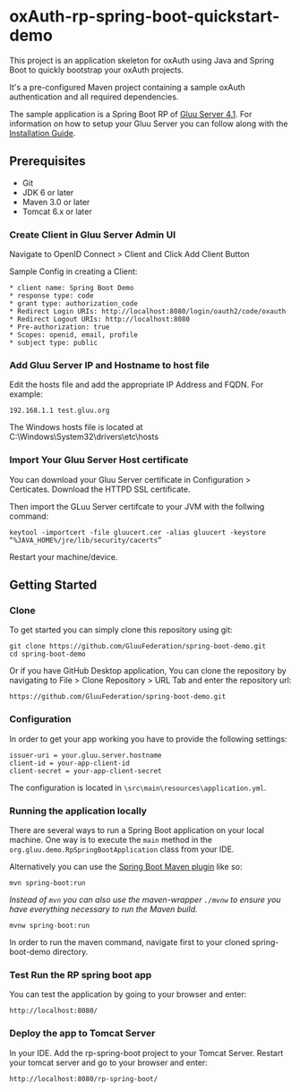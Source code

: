 # oxAuth-rp-spring-boot-quickstart-demo

This project is an application skeleton for oxAuth using Java and Spring Boot to quickly bootstrap your oxAuth projects.

It's a pre-configured Maven project containing a sample oxAuth authentication and all required dependencies.

The sample application is a Spring Boot RP of [Gluu Server 4.1][1].
For information on how to setup your Gluu Server you can follow along with the [Installation Guide][2].


## Prerequisites
* Git
* JDK 6 or later
* Maven 3.0 or later
* Tomcat 6.x or later

### Create Client in Gluu Server Admin UI

Navigate to OpenID Connect > Client and Click Add Client Button

Sample Config in creating a Client:
```
* client name: Spring Boot Demo
* response type: code
* grant type: authorization_code
* Redirect Login URIs: http://localhost:8080/login/oauth2/code/oxauth
* Redirect Logout URIs: http://localhost:8080
* Pre-authorization: true
* Scopes: openid, email, profile
* subject type: public
```

### Add Gluu Server IP and Hostname to host file

Edit the hosts file and add the appropriate IP Address and FQDN. For example:
```
192.168.1.1 test.gluu.org
```
The Windows hosts file is located at C:\Windows\System32\drivers\etc\hosts

### Import Your Gluu Server Host certificate
You can download your Gluu Server certificate in Configuration > Certicates. Download the HTTPD SSL certificate.

Then import the GLuu Server certifcate to your JVM with the follwing command:
```
keytool -importcert -file gluucert.cer -alias gluucert -keystore “%JAVA_HOME%/jre/lib/security/cacerts”
```
Restart your machine/device.

## Getting Started

### Clone
To get started you can simply clone this repository using git:
```
git clone https://github.com/GluuFederation/spring-boot-demo.git
cd spring-boot-demo
```
Or if you have GitHub Desktop application, You can clone the repository by navigating to File > Clone Repository > URL Tab and enter the repository url:
```
https://github.com/GluuFederation/spring-boot-demo.git
```

### Configuration
In order to get your app working you have to provide the following settings:
```
issuer-uri = your.gluu.server.hostname
client-id = your-app-client-id
client-secret = your-app-client-secret
```
The configuration is located in `\src\main\resources\application.yml`.

### Running the application locally

There are several ways to run a Spring Boot application on your local machine. One way is to execute the `main` method in the `org.gluu.demo.RpSpringBootApplication` class from your IDE.

Alternatively you can use the [Spring Boot Maven plugin](https://docs.spring.io/spring-boot/docs/current/reference/html/build-tool-plugins-maven-plugin.html) like so:
```shell
mvn spring-boot:run
```
*Instead of `mvn` you can also use the maven-wrapper `./mvnw` to ensure you have everything necessary to run the Maven build.*
```shell
mvnw spring-boot:run
```
In order to run the maven command, navigate first to your cloned spring-boot-demo directory.

### Test Run the RP spring boot app
You can test the application by going to your browser and enter:
```
http://localhost:8080/
```

### Deploy the app to Tomcat Server
In your IDE. Add the rp-spring-boot project to your Tomcat Server.
Restart your tomcat server and go to your browser and enter:
```
http://localhost:8080/rp-spring-boot/
```




[1]: https://gluu.org/docs/gluu-server/
[2]: https://gluu.org/docs/gluu-server/4.1/installation-guide/
